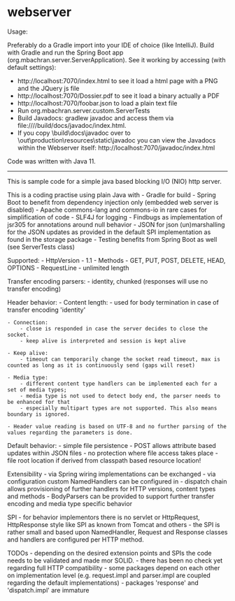 # webserver

Usage:

Preferably do a Gradle import into your IDE of choice (like IntelliJ).
Build with Gradle and run the Spring Boot app (org.mbachran.server.ServerApplication).
See it working by accessing (with default settings):
- http://localhost:7070/index.html to see it load a html page with a PNG and the JQuery js file
- http://localhost:7070/Dossier.pdf to see it load a binary actually a PDF
- http://localhost:7070/foobar.json to load a plain text file
- Run org.mbachran.server.custom.ServerTests
- Build Javadocs: gradlew javadoc and access them via file:///<project path>/build/docs/javadoc/index.html.
- If you copy <project path>\build\docs\javadoc over to <project path>\out\production\resources\static\javadoc you can view the Javadocs
within the Webserver itself: http://localhost:7070/javadoc/index.html


Code was written with Java 11.

----------------------------------------------

This is sample code for a simple java based blocking I/O (NIO) http server.

This is a coding practise using plain Java with
    - Gradle for build
    - Spring Boot to benefit from dependency injection only (embedded web server is disabled)
    - Apache commons-lang and commons-io in rare cases for simplification of code
    - SLF4J for logging
    - Findbugs as implementation of jsr305 for annotations around null behavior
    - JSON for json (un)marshalling for the JSON updates as provided in the default SPI implementation as found in the storage package
    - Testing benefits from Spring Boot as well (see ServerTests class)

Supported:
    - HttpVersion - 1.1
    - Methods - GET, PUT, POST, DELETE, HEAD, OPTIONS
    - RequestLine - unlimited length

Transfer encoding parsers:
    - identity, chunked (responses will use no transfer encoding)

Header behavior:
    - Content length:
        - used for body termination in case of transfer encoding 'identity'

    - Connection:
        - close is responded in case the server decides to close the socket.
        - keep alive is interpreted and session is kept alive

    - Keep alive:
        - timeout can temporarily change the socket read timeout, max is counted as long as it is continuously send (gaps will reset)

    - Media type:
        - different content type handlers can be implemented each for a set of media types;
        - media type is not used to detect body end, the parser needs to be enhanced for that
        - especially multipart types are not supported. This also means boundary is ignored.

    - Header value reading is based on UTF-8 and no further parsing of the values regarding the parameters is done.

Default behavior:
    - simple file persistence
    - POST allows attribute based updates within JSON files
    - no protection where file access takes place
    - file root location if derived from classpath based resource location!

Extensibility
    - via Spring wiring implementations can be exchanged
    - via configuration custom NamedHandlers can be configured in
    - dispatch chain allows provisioning of further handlers for HTTP versions, content types and methods
    - BodyParsers can be provided to support further transfer encoding and media type specific behavior

SPI
    - for behavior implementors there is no servlet or HttpRequest, HttpResponse style like SPI as known from Tomcat and others
    - the SPI is rather small and based upon NamedHandler, Request and Response classes and handlers are configured per HTTP method.

TODOs
    - depending on the desired extension points and SPIs the code needs to be validated and made mor SOLID.
    - there has been no check yet regarding full HTTP compatibility
    - some packages depend on each other on implementation level (e.g. request.impl and parser.impl are coupled regarding the default implementations)
    - packages 'response' and 'dispatch.impl' are immature